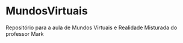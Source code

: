 # MundosVirtuais
Repositório para a aula de Mundos Virtuais e Realidade Misturada do professor Mark
